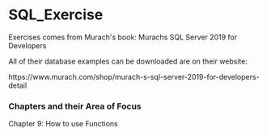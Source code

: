 # SQL_Exercise
Exercises comes from Murach's book: Murachs SQL Server 2019 for Developers

All of their database examples can be downloaded are on their website:
<link>https://www.murach.com/shop/murach-s-sql-server-2019-for-developers-detail

### Chapters and their Area of Focus
Chapter 9: How to use Functions
